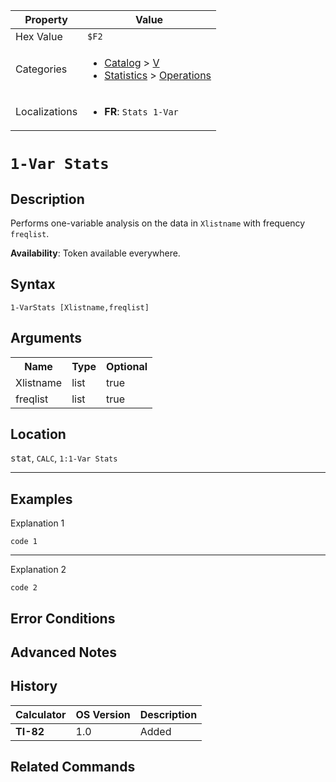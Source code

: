 | Property      | Value |
|---------------|-------|
| Hex Value     | `$F2`|
| Categories    | <ul><li>[Catalog](../categories/Catalog.md) > [V](../categories/Catalog.md#V)</li><li>[Statistics](../categories/Statistics.md) > [Operations](../categories/Statistics.md#Operations)</li></ul> |
| Localizations | <ul><li><b>FR</b>: `Stats 1-Var `</li></ul> |

# `1-Var Stats `

## Description
Performs one-variable analysis on the data in `Xlistname` with frequency `freqlist`.


<b>Availability</b>: Token available everywhere.

## Syntax
`1-VarStats [Xlistname,freqlist]`

## Arguments
<table>
<tr><th>Name</th><th>Type</th><th>Optional</th></tr>

<tr><td>Xlistname</td><td>list</td><td>true</td></tr>

<tr><td>freqlist</td><td>list</td><td>true</td></tr>

</table>

## Location
<kbd>stat</kbd>, `CALC`, `1:1-Var Stats`
<hr>

## Examples

Explanation 1
```ti-basic
code 1
```
---
Explanation 2
```ti-basic
code 2
```

## Error Conditions


## Advanced Notes


## History
| Calculator | OS Version | Description |
|------------|------------|-------------|
| <b>TI-82</b> | 1.0 | Added

## Related Commands

    